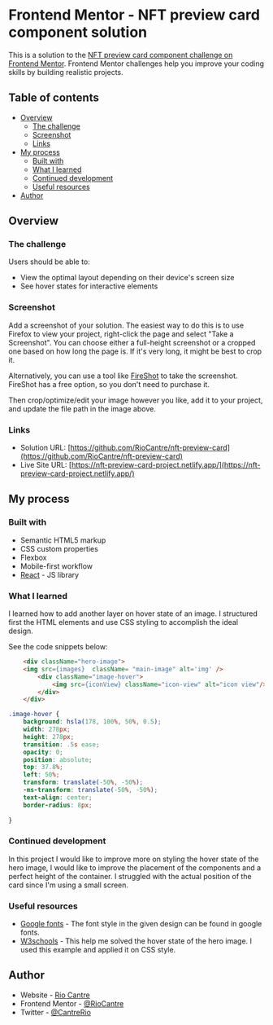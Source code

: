 # Frontend Mentor - NFT preview card component solution

This is a solution to the [NFT preview card component challenge on Frontend Mentor](https://www.frontendmentor.io/challenges/nft-preview-card-component-SbdUL_w0U). Frontend Mentor challenges help you improve your coding skills by building realistic projects. 

## Table of contents

- [Overview](#overview)
  - [The challenge](#the-challenge)
  - [Screenshot](#screenshot)
  - [Links](#links)
- [My process](#my-process)
  - [Built with](#built-with)
  - [What I learned](#what-i-learned)
  - [Continued development](#continued-development)
  - [Useful resources](#useful-resources)
- [Author](#author)


## Overview

### The challenge

Users should be able to:

- View the optimal layout depending on their device's screen size
- See hover states for interactive elements

### Screenshot

<!-- ![Sreenshot](mobile-design.jpg) -->

Add a screenshot of your solution. The easiest way to do this is to use Firefox to view your project, right-click the page and select "Take a Screenshot". You can choose either a full-height screenshot or a cropped one based on how long the page is. If it's very long, it might be best to crop it.

Alternatively, you can use a tool like [FireShot](https://getfireshot.com/) to take the screenshot. FireShot has a free option, so you don't need to purchase it. 

Then crop/optimize/edit your image however you like, add it to your project, and update the file path in the image above.

### Links

- Solution URL: [https://github.com/RioCantre/nft-preview-card](https://github.com/RioCantre/nft-preview-card)
- Live Site URL: [https://nft-preview-card-project.netlify.app/](https://nft-preview-card-project.netlify.app/)

## My process

### Built with

- Semantic HTML5 markup
- CSS custom properties
- Flexbox
- Mobile-first workflow
- [React](https://reactjs.org/) - JS library


### What I learned

I learned how to add another layer on hover state of an image. I structured first the HTML elements and use CSS styling to accomplish the ideal design. 

See the code snippets below:

```html
    <div className="hero-image">
    <img src={images}  className= "main-image" alt='img' />
        <div className="image-hover">
            <img src={iconView} className="icon-view" alt="icon view"/>
        </div>
    </div>
```
```css
.image-hover {
    background: hsla(178, 100%, 50%, 0.5);
    width: 278px;
    height: 278px;
    transition: .5s ease;
    opacity: 0;
    position: absolute;
    top: 37.8%;
    left: 50%;
    transform: translate(-50%, -50%);
    -ms-transform: translate(-50%, -50%);
    text-align: center;
    border-radius: 8px;
    
}
```




### Continued development

In this project I would like to improve more on styling the hover state of the hero image, I would like to improve the placement of the components and a perfect height of the container. I struggled with the actual position of the card since I'm using a small screen. 


### Useful resources

- [Google fonts](https://fonts.google.com/) - The font style in the given design can be found in google fonts.
- [W3schools](https://www.w3schools.com/howto/tryit.asp?filename=tryhow_css_image_overlay_opacity) - This help me solved the hover state of the hero image. I used this example and applied it on CSS style.

## Author

- Website - [Rio Cantre](https://riocantre.netlify.app/)
- Frontend Mentor - [@RioCantre](https://www.frontendmentor.io/profile/RioCantre)
- Twitter - [@CantreRio](https://twitter.com/CantreRio)


